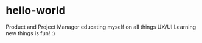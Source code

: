 # hello-world
Product and Project Manager educating myself on all things UX/UI
Learning new things is fun! :)
